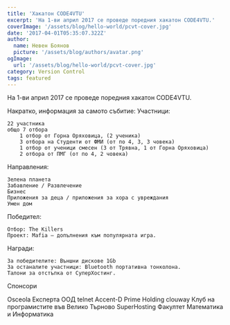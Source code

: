 ```yaml
---
title: 'Хакатон CODE4VTU'
excerpt: 'На 1-ви април 2017 се проведе поредния хакатон CODE4VTU.'
coverImage: '/assets/blog/hello-world/pcvt-cover.jpg'
date: '2017-04-01T05:35:07.322Z'
author:
  name: Невен Боянов
  picture: '/assets/blog/authors/avatar.png'
ogImage:
  url: '/assets/blog/hello-world/pcvt-cover.jpg'
category: Version Control
tags: featured
---
```

На 1-ви април 2017 се проведе поредния хакатон CODE4VTU.

Накратко, информация за самото събитие:
Участници:

    22 участника
    общо 7 отбора
        1 отбор от Горна Оряховица, (2 ученика)
        3 отбора на Студенти от ФМИ (от по 4, 3, 3 човека)
        1 отбор от ученици смесен (3 от Трявна, 1 от Горна Оряховица)
        2 отбора от ПМГ (от по 4, 2 човека)

Направления:

    Зелена планета
    Забавление / Развлечение
    Бизнес
    Приложения за деца / приложения за хора с увреждания
    Умен дом

Победител:

    Отбор: The Killers
    Проект: Mafia – допълнения към популярната игра.

Награди:

    За победителите: Външни дискове 1Gb
    За останалите участници: Bluetooth портативна тонколона.
    Талони за отстъпка от СуперХостинг.

 
Спонсори

 
Osceola 	Експерта ООД 	telnet
Accent-D 	Prime Holding 	clouway
Клуб на програмистите във Велико Търново 	SuperHosting 	Факултет Математика и Информатика
